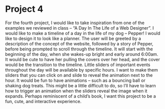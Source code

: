 # Project 4

For the fourth project, I would like to take inspiration from one of the examples we reviewed in class – “A Day In The Life of a Web Designer”. I would like to make a timeline of a day in the life of my dog – Pepper! I would like to design it to look like a planner. The user will be greeted by a description of the concept of the website, followed by a story of Pepper, before being prompted to scroll through the timeline. It will start with the beginning of the day, when she wakes-up bright and early around 6:00am. It would be cute to have her pulling the covers over her head, and the cover would be the transition to the timeline. Little sliders of important events throughout the day will be available by specific hours. I want to make them sliders that you can click on and slide to reveal the animation next to the hour. It would be fun to have animations – such as a bouncing ball or shaking dog treats. This might be a little difficult to do, so I’ll have to learn how to trigger an animation when the sliders reveal the image when it expands. Perhaps reminiscent of a child’s book, I want this project to be a fun, cute, and interactive experience.
